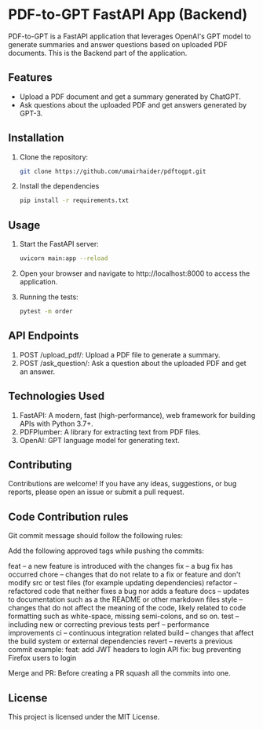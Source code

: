 # PDF-to-GPT FastAPI App (Backend)

PDF-to-GPT is a FastAPI application that leverages OpenAI's GPT model to generate summaries and answer questions based on uploaded PDF documents. This is the Backend part of the application.

## Features

- Upload a PDF document and get a summary generated by ChatGPT.
- Ask questions about the uploaded PDF and get answers generated by GPT-3.

## Installation

1. Clone the repository:

   ```bash
   git clone https://github.com/umairhaider/pdftogpt.git
   
2. Install the dependencies

   ```bash
   pip install -r requirements.txt

## Usage

1. Start the FastAPI server:

   ```bash
   uvicorn main:app --reload

2. Open your browser and navigate to http://localhost:8000 to access the application.

1. Running the tests:

   ```bash
   pytest -m order

## API Endpoints

1. POST /upload_pdf/: Upload a PDF file to generate a summary.
3. POST /ask_question/: Ask a question about the uploaded PDF and get an answer.

## Technologies Used

1. FastAPI: A modern, fast (high-performance), web framework for building APIs with Python 3.7+.
2. PDFPlumber: A library for extracting text from PDF files.
3. OpenAI: GPT language model for generating text.

## Contributing

Contributions are welcome! If you have any ideas, suggestions, or bug reports, please open an issue or submit a pull request.

## Code Contribution rules

Git commit message should follow the following rules:

Add the following approved tags while pushing the commits:

feat – a new feature is introduced with the changes
fix – a bug fix has occurred
chore – changes that do not relate to a fix or feature and don't modify src or test files (for example updating dependencies)
refactor – refactored code that neither fixes a bug nor adds a feature
docs – updates to documentation such as a the README or other markdown files
style – changes that do not affect the meaning of the code, likely related to code formatting such as white-space, missing semi-colons, and so on.
test – including new or correcting previous tests
perf – performance improvements
ci – continuous integration related
build – changes that affect the build system or external dependencies
revert – reverts a previous commit
example: feat: add JWT headers to login API fix: bug preventing Firefox users to login

Merge and PR: Before creating a PR squash all the commits into one.

## License

This project is licensed under the MIT License.


